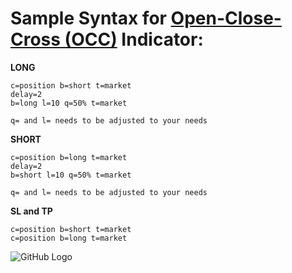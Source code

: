 # Sample Syntax for [Open-Close-Cross (OCC)](https://profitview.app/signal ) Indicator: 


**LONG**
```c=order t=open
c=position b=short t=market
delay=2
b=long l=10 q=50% t=market

q= and l= needs to be adjusted to your needs
```

**SHORT**
```c=order t=open
c=position b=long t=market
delay=2
b=short l=10 q=50% t=market

q= and l= needs to be adjusted to your needs
```

**SL and TP**
```c=order t=open
c=position b=short t=market
c=position b=long t=market
```

![GitHub Logo](https://i.imgur.com/EUTZ6VS.jpg)

